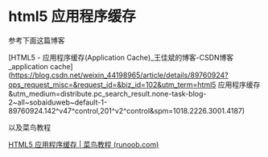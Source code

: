 # html5 应用程序缓存

参考下面这篇博客

[HTML5 - 应用程序缓存(Application Cache)_王佳斌的博客-CSDN博客_application cache](https://blog.csdn.net/weixin_44198965/article/details/89760924?ops_request_misc=&request_id=&biz_id=102&utm_term=html5 应用程序缓存&utm_medium=distribute.pc_search_result.none-task-blog-2~all~sobaiduweb~default-1-89760924.142^v47^control,201^v2^control&spm=1018.2226.3001.4187)

以及菜鸟教程

[HTML5 应用程序缓存 | 菜鸟教程 (runoob.com)](https://www.runoob.com/html/html5-app-cache.html)